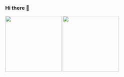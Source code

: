 ### Hi there 👋

<div>
<img height="180em" src="https://github-readme-stats.vercel.app/api?username=DevKBento&show_icons=true&theme=merko"/>
<img height="180em" src="https://github-readme-stats.vercel.app/api/top-langs/?username=DevKBento&layout=compact&theme=merko"/>
</div>

<!--
**DevKBento/devkbento** is a ✨ _special_ ✨ repository because its `README.md` (this file) appears on your GitHub profile.

Here are some ideas to get you started:

- 🔭 I’m currently working on ...
- 🌱 I’m currently learning ...
- 👯 I’m looking to collaborate on ...
- 🤔 I’m looking for help with ...
- 💬 Ask me about ...
- 📫 How to reach me: ...
- 😄 Pronouns: ...
- ⚡ Fun fact: ...
-->
